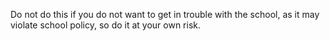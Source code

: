 Do not do this if you do not want to get in trouble with the school, as it may violate school policy, so do it at your own risk.
